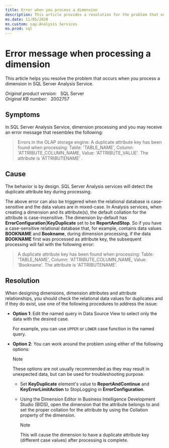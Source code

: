 ```yaml
---
title: Error when you process a dimension
description: This article provides a resolution for the problem that occurs when you process a dimension in SQL Server Analysis Service.
ms.date: 11/05/2020
ms.custom: sap:Analysis Services
ms.prod: sql
---
```

# Error message when processing a dimension

This article helps you resolve the problem that occurs when you process a dimension in SQL Server Analysis Service.

_Original product version:_ &nbsp; SQL Server  
_Original KB number:_ &nbsp; 2002757

## Symptoms

In SQL Server Analysis Service, dimension processing and you may receive an error message that resembles the following:

> Errors in the OLAP storage engine: A duplicate attribute key has been found when processing: Table: 'TABLE_NAME', Column: 'ATTRIBUTE_COLUMN_NAME, Value: 'ATTRIBUTE_VALUE'. The attribute is 'ATTRIBUTENAME' .

## Cause

The behavior is by design. SQL Server Analysis services will detect the duplicate attribute key during processing.

The above error can also be triggered when the relational database is case-sensitive and the data values are in mixed-case. In Analysis services, when creating a dimension and its attribute(s), the default collation for the attribute is case-insensitive. The dimension by-default has **ErrorConfiguration**|**KeyDuplicate** set to be **ReportAndStop**. So if you have a case-sensitive relational database that, for example,  contains data values **BOOKNAME** and **Bookname**, during dimension processing, if the data **BOOKNAME** first was processed as attribute key, the subsequent processing will fail with the following error:

> A duplicate attribute key has been found when processing: Table: 'TABLE_NAME', Column: 'ATTRIBUTE_COLUMN_NAME, Value: 'Bookname'. The attribute is 'ATTRIBUTENAME'.

## Resolution

When designing dimensions, dimension attributes and attribute relationships, you should check the relational data values for duplicates and if they do exist, use one of the following procedures to address the issue:

- **Option 1**: Edit the named query in Data Source View to select only the data with the desired case.

  For example, you can use `UPPER` or `LOWER` case function in the named query.

- **Option 2**: You can work around the problem using either of the following options:

  > [!NOTE]
  > These options are not usually recommended as they may result in unexpected data, but can be used for troubleshooting purpose.

  - Set **KeyDuplicate** element's value to **ReportAndContinue** and **KeyErrorLimitAction** to StopLogging in **ErrorConfiguration**.

  - Using the Dimension Editor in Business Intelligence Development Studio (BIDS), open the dimension that the attribute belongs to and set the proper collation for the attribute by using the Collation property of the dimension.
  
    > [!NOTE]
    > This will cause the dimension to have a duplicate attribute key (different case values) after processing is complete.

